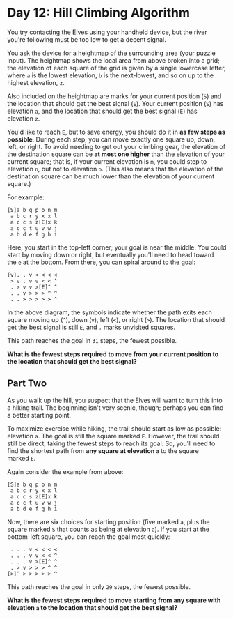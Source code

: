 # Day 12: Hill Climbing Algorithm

You try contacting the Elves using your handheld device, but the river you're following must be too low to get a decent signal.

You ask the device for a heightmap of the surrounding area (your puzzle input). The heightmap shows the local area from above broken into a grid; the elevation of each square of the grid is given by a single lowercase letter, where `a` is the lowest elevation, `b` is the next-lowest, and so on up to the highest elevation, `z`.

Also included on the heightmap are marks for your current position (`S`) and the location that should get the best signal (`E`). Your current position (`S`) has elevation `a`, and the location that should get the best signal (`E`) has elevation `z`.

You'd like to reach `E`, but to save energy, you should do it in __as few steps as possible__. During each step, you can move exactly one square up, down, left, or right. To avoid needing to get out your climbing gear, the elevation of the destination square can be __at most one higher__ than the elevation of your current square; that is, if your current elevation is `m`, you could step to elevation `n`, but not to elevation `o`. (This also means that the elevation of the destination square can be much lower than the elevation of your current square.)

For example:

```
[S]a b q p o n m
 a b c r y x x l
 a c c s z[E]x k
 a c c t u v w j
 a b d e f g h i
```

Here, you start in the top-left corner; your goal is near the middle. You could start by moving down or right, but eventually you'll need to head toward the `e` at the bottom. From there, you can spiral around to the goal:

```
[v]. . v < < < <
 > v . v v < < ^
 . > v v >[E]^ ^
 . . v > > > ^ ^
 . . > > > > > ^
```

In the above diagram, the symbols indicate whether the path exits each square moving up (`^`), down (`v`), left (`<`), or right (`>`). The location that should get the best signal is still `E`, and `.` marks unvisited squares.

This path reaches the goal in `31` steps, the fewest possible.

__What is the fewest steps required to move from your current position to the location that should get the best signal?__

## Part Two

As you walk up the hill, you suspect that the Elves will want to turn this into a hiking trail. The beginning isn't very scenic, though; perhaps you can find a better starting point.

To maximize exercise while hiking, the trail should start as low as possible: elevation `a`. The goal is still the square marked `E`. However, the trail should still be direct, taking the fewest steps to reach its goal. So, you'll need to find the shortest path from __any square at elevation `a`__ to the square marked `E`.

Again consider the example from above:

```
[S]a b q p o n m
 a b c r y x x l
 a c c s z[E]x k
 a c c t u v w j
 a b d e f g h i
```

Now, there are six choices for starting position (five marked `a`, plus the square marked `S` that counts as being at elevation `a`). If you start at the bottom-left square, you can reach the goal most quickly:

```
 . . . v < < < <
 . . . v v < < ^
 . . . v >[E]^ ^
 . > v > > > ^ ^
[>]^ > > > > > ^
```

This path reaches the goal in only `29` steps, the fewest possible.

__What is the fewest steps required to move starting from any square with elevation `a` to the location that should get the best signal?__
